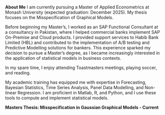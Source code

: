 **About Me**
I am currently pursuing a Master of Applied Econometrics at Monash University (expected graduation: December 2025). My thesis focuses on the Misspecification of Graphical Models.

Before beginning my Master’s, I worked as an SAP Functional Consultant at a consultancy in Pakistan, where I helped commercial banks implement SAP On-Premise and Cloud products. I provided support services to Habib Bank Limited (HBL) and contributed to the implementation of A/B testing and Predictive Modelling solutions for bankers. This experience sparked my decision to pursue a Master’s degree, as I became increasingly interested in the application of statistical models in business contexts.

In my spare time, I enjoy attending Toastmasters meetings, playing soccer, and reading.

My academic training has equipped me with expertise in Forecasting, Bayesian Statistics, Time Series Analysis, Panel Data Modelling, and Non-linear Regression. I am proficient in Matlab, R, and Python, and I use these tools to compute and implement statistical models.

**Masters Thesis: Misspecification in Gaussian Graphical Models - Current**
